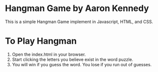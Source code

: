 # Hangman Game by Aaron Kennedy
This is a simple Hangman Game implement in Javascript, HTML, and CSS.

# To Play Hangman
1. Open the index.html in your browser.
1. Start clicking the letters you believe exist in the word puzzle.
1. You will win if you guess the word.  You lose if you run out of guesses.